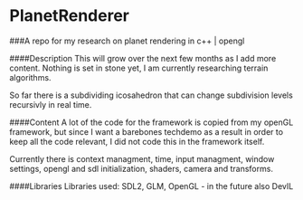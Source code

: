 # PlanetRenderer
###A repo for my research on planet rendering in c++ | opengl

####Description
This will grow over the next few months as I add more content. Nothing is set in stone yet, I am currently researching terrain algorithms.

So far there is a subdividing icosahedron that can change subdivision levels recursivly in real time.

####Content
A lot of the code for the framework is copied from my openGL framework, but since I want a barebones techdemo as a result in order to keep all the code relevant, I did not code this in the framework itself.

Currently there is context managment, time, input managment, window settings, opengl and sdl initialization, shaders, camera and transforms.

####Libraries
Libraries used: SDL2, GLM, OpenGL - in the future also DevIL
